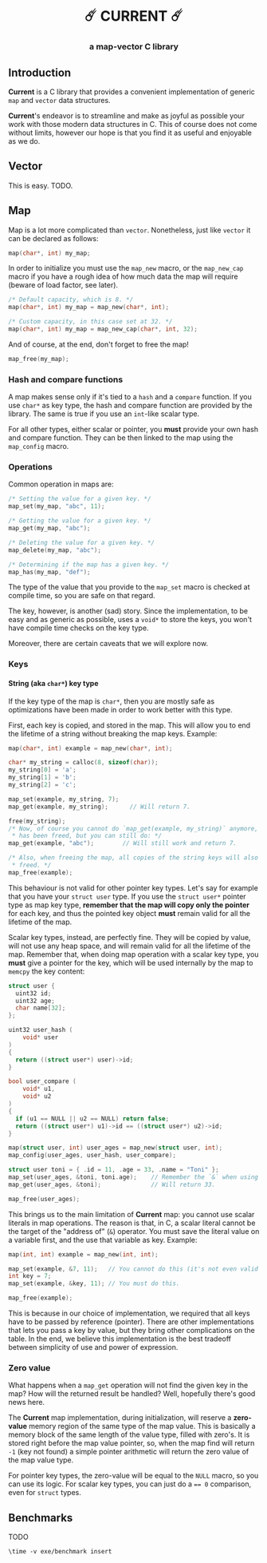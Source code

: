 <div align="center">
  <h1>☄️ CURRENT ☄️</h1>
  <h3>a map-vector C library</h3>
</div>

## Introduction

__Current__ is a C library that provides a convenient implementation of generic `map`
and `vector` data structures.

__Current__'s endeavor is to streamline and make as joyful as possible your work with
those modern data structures in C. This of course does not come without limits, however
our hope is that you find it as useful and enjoyable as we do.

## Vector

This is easy. TODO.

## Map

Map is a lot more complicated than `vector`. Nonetheless, just like `vector` it can be
declared as follows:

```c
map(char*, int) my_map;
```

In order to initialize you must use the `map_new` macro, or the `map_new_cap` macro if
you have a rough idea of how much data the map will require (beware of load factor, see
later).

```c
/* Default capacity, which is 8. */
map(char*, int) my_map = map_new(char*, int);

/* Custom capacity, in this case set at 32. */
map(char*, int) my_map = map_new_cap(char*, int, 32);
```

And of course, at the end, don't forget to free the map!

```c
map_free(my_map);
```

### Hash and compare functions

A map makes sense only if it's tied to a `hash` and a `compare` function. If you use
`char*` as key type, the hash and compare function are provided by the library.
The same is true if you use an `int`-like scalar type.

For all other types, either scalar or pointer, you **must** provide your own hash and
compare function. They can be then linked to the map using the `map_config` macro.

### Operations

Common operation in maps are:

```c
/* Setting the value for a given key. */
map_set(my_map, "abc", 11);

/* Getting the value for a given key. */
map_get(my_map, "abc");

/* Deleting the value for a given key. */
map_delete(my_map, "abc");

/* Determining if the map has a given key. */
map_has(my_map, "def");
```

The type of the value that you provide to the `map_set` macro is checked at compile
time, so you are safe on that regard.

The key, however, is another (sad) story. Since the implementation, to be easy and as
generic as possible, uses a `void*` to store the keys, you won't have compile time
checks on the key type.

Moreover, there are certain caveats that we will explore now.

### Keys

#### String (aka `char*`) key type

If the key type of the map is `char*`, then you are mostly safe as optimizations have
been made in order to work better with this type.

First, each key is copied, and stored in the map. This will allow you to end the
lifetime of a string without breaking the map keys. Example:

```c
map(char*, int) example = map_new(char*, int);

char* my_string = calloc(8, sizeof(char));
my_string[0] = 'a';
my_string[1] = 'b';
my_string[2] = 'c';

map_set(example, my_string, 7);
map_get(example, my_string);      // Will return 7.

free(my_string);
/* Now, of course you cannot do `map_get(example, my_string)` anymore, since `my_string`
 * has been freed, but you can still do: */
map_get(example, "abc");        // Will still work and return 7.

/* Also, when freeing the map, all copies of the string keys will also be automatically
 * freed. */
map_free(example);
```

This behaviour is not valid for other pointer key types. Let's say for example that
you have your `struct user` type. If you use the `struct user*` pointer type as map
key type, **remember that the map will copy only the pointer** for each key, and thus
the pointed key object **must** remain valid for all the lifetime of the map.

Scalar key types, instead, are perfectly fine. They will be copied by value, will not
use any heap space, and will remain valid for all the lifetime of the map. Remember
that, when doing map operation with a scalar key type, you **must** give a pointer
for the key, which will be used internally by the map to `memcpy` the key content:

```c
struct user {
  uint32 id;
  uint32 age;
  char name[32];
};

uint32 user_hash (
    void* user
)
{
  return ((struct user*) user)->id;
}

bool user_compare (
    void* u1,
    void* u2
)
{
  if (u1 == NULL || u2 == NULL) return false;
  return ((struct user*) u1)->id == ((struct user*) u2)->id;
}

map(struct user, int) user_ages = map_new(struct user, int);
map_config(user_ages, user_hash, user_compare);

struct user toni = { .id = 11, .age = 33, .name = "Toni" };
map_set(user_ages, &toni, toni.age);    // Remember the `&` when using scalar key types.
map_get(user_ages, &toni);              // Will return 33.

map_free(user_ages);
```

This brings us to the main limitation of __Current__ map: you cannot use scalar literals
in map operations. The reason is that, in C, a scalar literal cannot be the target of
the "address of" (`&`) operator. You must save the literal value on a variable first,
and the use that variable as key. Example:

```c
map(int, int) example = map_new(int, int);

map_set(example, &7, 11);   // You cannot do this (it's not even valid C).
int key = 7;
map_set(example, &key, 11); // You must do this.

map_free(example);
```

This is because in our choice of implementation, we required that all keys have to be
passed by reference (pointer). There are other implementations that lets you pass
a key by value, but they bring other complications on the table. In the end, we believe
this implementation is the best tradeoff between simplicity of use and power of
expression.

### Zero value

What happens when a `map_get` operation will not find the given key in the map? How
will the returned result be handled? Well, hopefully there's good news here.

The __Current__ map implementation, during initialization, will reserve a **zero-value**
memory region of the same type of the map value. This is basically a memory block of the
same length of the value type, filled with zero's. It is stored right before the map
value pointer, so, when the map find will return `-1` (key not found) a simple pointer
arithmetic will return the zero value of the map value type.

For pointer key types, the zero-value will be equal to the `NULL` macro, so you can use
its logic. For scalar key types, you can just do a `== 0` comparison, even for `struct`
types.

## Benchmarks

TODO

```shell
\time -v exe/benchmark insert
```
